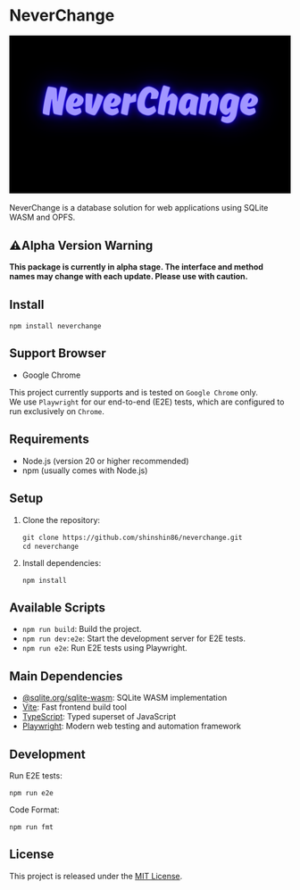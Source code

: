 # NeverChange

![Project logo](./images/logo.png)

NeverChange is a database solution for web applications using SQLite WASM and OPFS.

## ⚠Alpha Version Warning

**This package is currently in alpha stage. The interface and method names may change with each update. Please use with caution.**

## Install

```
npm install neverchange
```

## Support Browser

* Google Chrome

This project currently supports and is tested on `Google Chrome` only.  
We use `Playwright` for our end-to-end (E2E) tests, which are configured to run exclusively on `Chrome`.

## Requirements

- Node.js (version 20 or higher recommended)
- npm (usually comes with Node.js)

## Setup

1. Clone the repository:
   ```
   git clone https://github.com/shinshin86/neverchange.git
   cd neverchange
   ```

2. Install dependencies:
   ```
   npm install
   ```

## Available Scripts

- `npm run build`: Build the project.
- `npm run dev:e2e`: Start the development server for E2E tests.
- `npm run e2e`: Run E2E tests using Playwright.

## Main Dependencies

- [@sqlite.org/sqlite-wasm](https://www.npmjs.com/package/@sqlite.org/sqlite-wasm): SQLite WASM implementation
- [Vite](https://vitejs.dev/): Fast frontend build tool
- [TypeScript](https://www.typescriptlang.org/): Typed superset of JavaScript
- [Playwright](https://playwright.dev/): Modern web testing and automation framework

## Development
Run E2E tests:

```
npm run e2e
```

Code Format:

```
npm run fmt
```

## License

This project is released under the [MIT License](LICENSE).